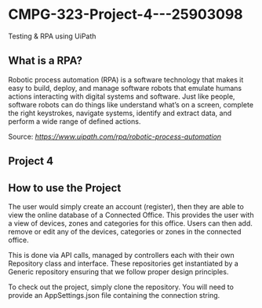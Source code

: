 # CMPG-323-Project-4---25903098
Testing & RPA using UiPath

## What is a RPA?

Robotic process automation (RPA) is a software technology that makes it easy to build, deploy, and manage software robots that emulate humans actions interacting with digital systems and software. Just like people, software robots can do things like understand what’s on a screen, complete the right keystrokes, navigate systems, identify and extract data, and perform a wide range of defined actions.

Source: <cite>https://www.uipath.com/rpa/robotic-process-automation</cite>

## Project 4



## How to use the Project

The user would simply create an account (register), then they are able to view the online database of a Connected Office. This provides the user with a view of devices, zones and categories for this office. Users can then add. remove or edit any of the devices, categories or zones in the connected office.

This is done via API calls, managed by controllers each with their own Repository class and interface. These repositories get instantiated by a Generic repository ensuring that we follow proper design principles.

To check out the project, simply clone the repository. You will need to provide an AppSettings.json file containing the connection string. 
